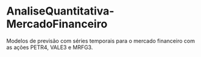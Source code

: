 # AnaliseQuantitativa-MercadoFinanceiro
Modelos de previsão com séries temporais para o mercado financeiro com as ações PETR4, VALE3 e MRFG3.
